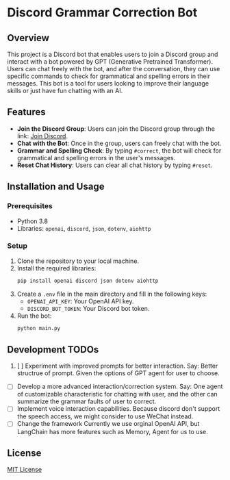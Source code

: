 # Discord Grammar Correction Bot

## Overview

This project is a Discord bot that enables users to join a Discord group and interact with a bot powered by GPT (Generative Pretrained Transformer). Users can chat freely with the bot, and after the conversation, they can use specific commands to check for grammatical and spelling errors in their messages. This bot is a tool for users looking to improve their language skills or just have fun chatting with an AI.

## Features

- **Join the Discord Group**: Users can join the Discord group through the link: [Join Discord](https://discord.gg/JJ8Yysgg).
- **Chat with the Bot**: Once in the group, users can freely chat with the bot.
- **Grammar and Spelling Check**: By typing `#correct`, the bot will check for grammatical and spelling errors in the user's messages.
- **Reset Chat History**: Users can clear all chat history by typing `#reset`.

## Installation and Usage

### Prerequisites

- Python 3.8
- Libraries: `openai`, `discord`, `json`, `dotenv`, `aiohttp`

### Setup

1. Clone the repository to your local machine.
2. Install the required libraries:
   ```bash
   pip install openai discord json dotenv aiohttp
   ```
3. Create a `.env` file in the main directory and fill in the following keys:
   - `OPENAI_API_KEY`: Your OpenAI API key.
   - `DISCORD_BOT_TOKEN`: Your Discord bot token.
4. Run the bot:
   ```bash
   python main.py
   ```

## Development TODOs

1. [ ] Experiment with improved prompts for better interaction.
    Say: Better structrue of prompt. Given the options of GPT agent for user to choose.

* [ ] Develop a more advanced interaction/correction system.
  Say: One agent of customizable characteristic for chatting with user, and the other can summarize the grammar faults of user to correct.
* [ ] Implement voice interaction capabilities.
  Because discord don't support the speech access, we might consider to use WeChat instead.
* [ ] Change the framework
  Currently we use orginal OpenAI API, but LangChain has more features such as Memory, Agent for us to use.

## License

[MIT License](LICENSE)
